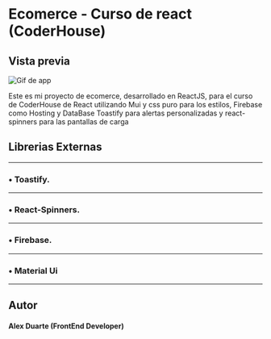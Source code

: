 # Ecomerce - Curso de react (CoderHouse)

## Vista previa

<img src='https://i.ibb.co/w4hXcwj/capture-1.gif' alt='Gif de app'>

Este es mi proyecto de ecomerce, desarrollado en ReactJS, para el curso de CoderHouse de React
utilizando Mui y css puro para los estilos, Firebase como Hosting y DataBase
Toastify para alertas personalizadas y react-spinners para las pantallas de carga
## Librerias Externas
---
### • Toastify.
---
### • React-Spinners.
---
### • Firebase.
---
### • Material Ui
---

## Autor

#### Alex Duarte (FrontEnd Developer)